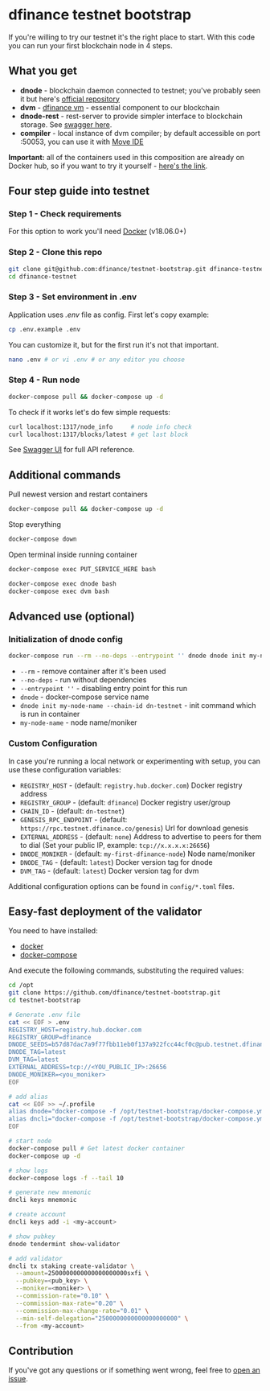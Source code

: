 # dfinance testnet bootstrap

If you're willing to try our testnet it's the right place to start. With this code you can run your first blockchain node in 4 steps.

## What you get

- **dnode** - blockchain daemon connected to testnet; you've probably seen it but here's [official repository](https://github.com/dfinance/dnode)
- **dvm** - [dfinance vm](https://github.com/dfinance/dvm) - essential component to our blockchain
- **dnode-rest** - rest-server to provide simpler interface to blockchain storage. See [swagger here](https://swagger.testnet.dfinance.co).
- **compiler** - local instance of dvm compiler; by default accessible on port :50053, you can use it with [Move IDE](https://github.com/damirka/vscode-move-ide)

**Important:** all of the containers used in this composition are already on Docker hub, so if you want to try it yourself - [here's the link](https://hub.docker.com/u/dfinance).

## Four step guide into testnet

### Step 1 - Check requirements

For this option to work you'll need [Docker](https://www.docker.com/products/docker-desktop) (v18.06.0+)

### Step 2 - Clone this repo

```bash
git clone git@github.com:dfinance/testnet-bootstrap.git dfinance-testnet
cd dfinance-testnet
```

### Step 3 - Set environment in .env

Application uses *.env* file as config. First let's copy example:
```bash
cp .env.example .env
```
You can customize it, but for the first run it's not that important.
```bash
nano .env # or vi .env # or any editor you choose
```

### Step 4 - Run node

```bash
docker-compose pull && docker-compose up -d
```

To check if it works let's do few simple requests:

```bash
curl localhost:1317/node_info     # node info check
curl localhost:1317/blocks/latest # get last block
```

See [Swagger UI](https://swagger.testnet.dfinance.co) for full API reference.

## Additional commands

Pull newest version and restart containers

```bash
docker-compose pull && docker-compose up -d
```

Stop everything

```bash
docker-compose down
```

Open terminal inside running container

```bash
docker-compose exec PUT_SERVICE_HERE bash

docker-compose exec dnode bash
docker-compose exec dvm bash
```

## Advanced use (optional)

### Initialization of dnode config

```sh
docker-compose run --rm --no-deps --entrypoint '' dnode dnode init my-node-name --chain-id dn-testnet
```

- `--rm` - remove container after it's been used
- `--no-deps` - run without dependencies
- `--entrypoint ''` - disabling entry point for this run
- `dnode` - docker-compose service name
- `dnode init my-node-name --chain-id dn-testnet` - init command which is run in container
- `my-node-name` - node name/moniker

### Custom Configuration

In case you're running a local network or experimenting with setup, you can use these configuration variables:

- `REGISTRY_HOST` - (default: `registry.hub.docker.com`) Docker registry address
- `REGISTRY_GROUP` - (default: `dfinance`) Docker registry user/group
- `CHAIN_ID` - (default: `dn-testnet`)
- `GENESIS_RPC_ENDPOINT` - (default: `https://rpc.testnet.dfinance.co/genesis`) Url for download genesis
- `EXTERNAL_ADDRESS` - (default: `none`) Address to advertise to peers for them to dial (Set your public IP, example: `tcp://x.x.x.x:26656`)
- `DNODE_MONIKER` - (default: `my-first-dfinance-node`) Node name/moniker
- `DNODE_TAG` - (default: `latest`)  Docker version tag for dnode
- `DVM_TAG` - (default: `latest`) Docker version tag for dvm

Additional configuration options can be found in `config/*.toml` files.

## Easy-fast deployment of the validator
You need to have installed:
- [docker](https://docs.docker.com/engine/install/)
- [docker-compose](https://docs.docker.com/compose/install/)

And execute the following commands, substituting the required values:

```sh
cd /opt
git clone https://github.com/dfinance/testnet-bootstrap.git
cd testnet-bootstrap

# Generate .env file
cat << EOF > .env
REGISTRY_HOST=registry.hub.docker.com
REGISTRY_GROUP=dfinance
DNODE_SEEDS=b57d87dac7a9f77fbb11eb0f137a922fcc44cf0c@pub.testnet.dfinance.co:26656
DNODE_TAG=latest
DVM_TAG=latest
EXTERNAL_ADDRESS=tcp://<YOU_PUBLIC_IP>:26656
DNODE_MONIKER=<you_moniker>
EOF

# add alias
cat << EOF >> ~/.profile
alias dnode="docker-compose -f /opt/testnet-bootstrap/docker-compose.yml exec dnode dnode"
alias dncli="docker-compose -f /opt/testnet-bootstrap/docker-compose.yml exec dnode-rest dncli"
EOF

# start node
docker-compose pull	# Get latest docker container
docker-compose up -d

# show logs
docker-compose logs -f --tail 10

# generate new mnemonic
dncli keys mnemonic

# create account
dncli keys add -i <my-account>

# show pubkey
dnode tendermint show-validator

# add validator
dncli tx staking create-validator \
  --amount=2500000000000000000000sxfi \
  --pubkey=<pub_key> \
  --moniker=<moniker> \
  --commission-rate="0.10" \
  --commission-max-rate="0.20" \
  --commission-max-change-rate="0.01" \
  --min-self-delegation="2500000000000000000000" \
  --from <my-account>
```

## Contribution

If you've got any questions or if something went wrong, feel free to [open an issue](https://github.com/dfinance/testnet-bootstrap/issues/new).

